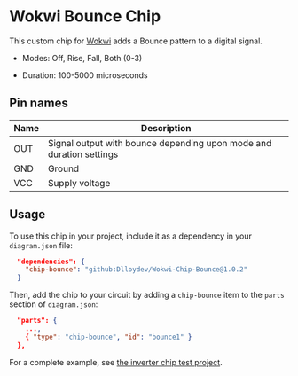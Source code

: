 # Wokwi Bounce Chip

This custom chip for [Wokwi](https://wokwi.com/) adds a Bounce pattern to a digital signal.

- Modes: Off, Rise, Fall, Both (0-3)

- Duration: 100-5000 microseconds

## Pin names

| Name | Description                                                  |
| ---- | ------------------------------------------------------------ |
| OUT  | Signal output with bounce depending upon mode and duration settings |
| GND  | Ground                                                       |
| VCC  | Supply voltage                                               |

## Usage

To use this chip in your project, include it as a dependency in your `diagram.json` file:

```json
  "dependencies": {
    "chip-bounce": "github:Dlloydev/Wokwi-Chip-Bounce@1.0.2"
  }
```

Then, add the chip to your circuit by adding a `chip-bounce` item to the `parts` section of `diagram.json`:

```json
  "parts": {
    ...,
    { "type": "chip-bounce", "id": "bounce1" }
  },
```

For a complete example, see [the inverter chip test project](https://wokwi.com/projects/350946636543820370).

